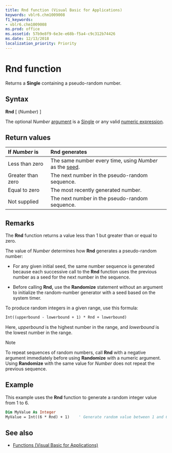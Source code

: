 ```yaml
---
title: Rnd function (Visual Basic for Applications)
keywords: vblr6.chm1009008
f1_keywords:
- vblr6.chm1009008
ms.prod: office
ms.assetid: 57b9e8f9-6e3e-e68b-f5a4-c9c312b74426
ms.date: 12/13/2018
localization_priority: Priority
---
```



# Rnd function

Returns a **Single** containing a pseudo-random number.

## Syntax

**Rnd** [ (_Number_) ]

The optional _Number_ [argument](../../Glossary/vbe-glossary.md#argument) is a [Single](../../Glossary/vbe-glossary.md#single-data-type) or any valid [numeric expression](../../Glossary/vbe-glossary.md#numeric-expression).

## Return values

|If _Number_ is|Rnd generates|
|:-----|:-----|
|Less than zero|The same number every time, using _Number_ as the [seed](../../Glossary/vbe-glossary.md#seed).|
|Greater than zero|The next number in the pseudo-random sequence.|
|Equal to zero|The most recently generated number.|
|Not supplied|The next number in the pseudo-random sequence.|

## Remarks

The **Rnd** function returns a value less than 1 but greater than or equal to zero.

The value of _Number_ determines how **Rnd** generates a pseudo-random number:

- For any given initial seed, the same number sequence is generated because each successive call to the **Rnd** function uses the previous number as a seed for the next number in the sequence.

- Before calling **Rnd,** use the **Randomize** statement without an argument to initialize the random-number generator with a seed based on the system timer.

To produce random integers in a given range, use this formula:

```vb
Int((upperbound - lowerbound + 1) * Rnd + lowerbound)

```

Here, _upperbound_ is the highest number in the range, and _lowerbound_ is the lowest number in the range.

> [!NOTE] 
> To repeat sequences of random numbers, call **Rnd** with a negative argument immediately before using **Randomize** with a numeric argument. Using **Randomize** with the same value for _Number_ does not repeat the previous sequence.

## Example

This example uses the **Rnd** function to generate a random integer value from 1 to 6.

```vb
Dim MyValue As Integer
MyValue = Int((6 * Rnd) + 1)    ' Generate random value between 1 and 6.

```

## See also

- [Functions (Visual Basic for Applications)](../functions-visual-basic-for-applications.md)

